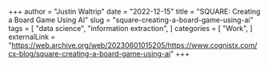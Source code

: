 +++
author = "Justin Waltrip"
date = "2022-12-15"
title = "SQUARE: Creating a Board Game Using AI"
slug = "square-creating-a-board-game-using-ai"
tags = [
    "data science",
    "information extraction",
]
categories = [
    "Work",
]
externalLink = "https://web.archive.org/web/20230601015205/https://www.cognistx.com/cx-blog/square-creating-a-board-game-using-ai"
+++
